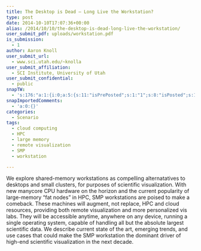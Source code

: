 ```yaml
---
title: The Desktop is Dead — Long Live the Workstation?
type: post
date: 2014-10-10T17:07:36+00:00
alias: /2014/10/10/the-desktop-is-dead-long-live-the-workstation/
user_submit_pdf: uploads/workstation.pdf
is_submission:
  - 1
author: Aaron Knoll
user_submit_url:
  - www.sci.utah.edu/~knolla
user_submit_affiliation:
  - SCI Institute, University of Utah
user_submit_confidential:
  - public
snapTW:
  - 's:176:"a:1:{i:0;a:5:{s:11:"isPrePosted";s:1:"1";s:8:"isPosted";s:1:"1";s:4:"pgID";s:18:"523079082092003328";s:5:"pDate";s:19:"2014-10-17 11:54:20";s:12:"rpstPostIncl";s:7:"nxsi0tw";}}";'
snapImportedComments:
  - 'a:0:{}'
categories:
  - Scenario
tags:
  - cloud computing
  - HPC
  - large memory
  - remote visualization
  - SMP
  - workstation

---
```

We explore shared-memory workstations as compelling alternatatives to desktops and small clusters, for purposes of scientific visualization. With new manycore CPU hardware on the horizon and the current popularity of large-memory “fat nodes” in HPC, SMP workstations are poised to make a comeback. These machines will augment, not replace, HPC and cloud resources, providing both remote visualization and more personalized vis labs. They will be accessible anytime, anywhere on any device, running a single operating system, capable of handling all but the absolute largest scientific data. We describe current state of the art, emerging trends, and use cases that could make the SMP workstation the dominant driver of high-end scientific visualization in the next decade.